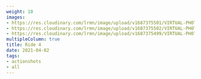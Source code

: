```yaml
---
weight: 10
images:
- https://res.cloudinary.com/lrmn/image/upload/v1687375501/VIRTUAL-PHOTOGRAPHY/ride4/12_zkobsi.png
- https://res.cloudinary.com/lrmn/image/upload/v1687375502/VIRTUAL-PHOTOGRAPHY/ride4/10_bcosvz.png
- https://res.cloudinary.com/lrmn/image/upload/v1687375499/VIRTUAL-PHOTOGRAPHY/ride4/9_tio7qv.png
multipleColumn: true
title: Ride 4
date: 2021-04-02
tags:
- actionshots
- all
---
```

